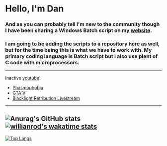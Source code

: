 # Hello, I'm Dan 
### And as you can probably tell I'm new to the community though I have been sharing a Windows Batch script on my [website][website].

### I am going to be adding the scripts to a repository here as well, but for the time being this is what we have to work with. My primary coding language is Batch script but I also use plent of C code with microprocessors.
---
Inactive [youtube][Youtube]:
<!-- YOUTUBE:START -->
- [Phasmophobia](https://www.youtube.com/watch?v=50y1qUDf7K0)
- [GTA V](https://www.youtube.com/watch?v=RiXR2d591XA)
- [Blacklight Retribution Livestream](https://www.youtube.com/watch?v=mIqi1Ih45rc)
<!-- YOUTUBE:END -->
---

<!-- Blog: -->
<!-- BLOG:START -->
<!-- BLOG:END -->

<!--- -->
![Anurag's GitHub stats](https://github-readme-stats.vercel.app/api?username=mk5912&show_icons=true&theme=dark) [![willianrod's wakatime stats](https://github-readme-stats.vercel.app/api/wakatime?username=mk5912&theme=dark)](https://github.com/anuraghazra/github-readme-stats)
---
[![Top Langs](https://github-readme-stats.vercel.app/api/top-langs/?username=mk5912&show_icons=true&theme=dark)](https://github.com/anuraghazra/github-readme-stats)

[website]: https://www.myeasyserver.xyz/
[youtube]: https://www.youtube.com/channel/UCt04NKIHCuVgYeE8-V6K9ww
